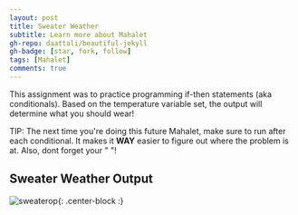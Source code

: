 ```yaml
---
layout: post
title: Sweater Weather 
subtitle: Learn more about Mahalet
gh-repo: daattali/beautiful-jekyll
gh-badge: [star, fork, follow]
tags: [Mahalet]
comments: true
---
```


This assignment was to practice programming if-then statements (aka conditionals). Based on the temperature variable set, the output will determine what you should wear! 

TIP: The next time you're doing this future Mahalet, make sure to run after each conditional. It makes it **WAY** easier to figure out where the problem is at. Also, dont forget your " "! 



## Sweater Weather Output
![sweaterop](https://mahaletn.github.io/assets/img/sweaterop.png){: .center-block :} 






